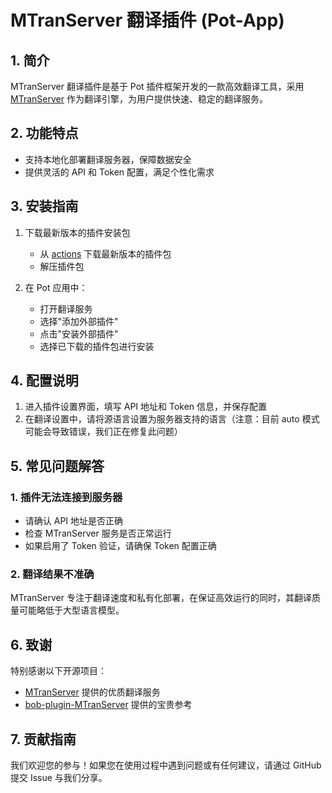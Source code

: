 # MTranServer 翻译插件 (Pot-App)

## 1. 简介

MTranServer 翻译插件是基于 Pot 插件框架开发的一款高效翻译工具，采用 [MTranServer](https://github.com/xxnuo/MTranServer) 作为翻译引擎，为用户提供快速、稳定的翻译服务。

## 2. 功能特点

- 支持本地化部署翻译服务器，保障数据安全
- 提供灵活的 API 和 Token 配置，满足个性化需求

## 3. 安装指南

1. 下载最新版本的插件安装包
   - 从 [actions](https://github.com/Mars-Sea/pot-app-translate-plugin-mtranserver/actions) 下载最新版本的插件包
   - 解压插件包

2. 在 Pot 应用中：
   - 打开翻译服务
   - 选择"添加外部插件"
   - 点击"安装外部插件"
   - 选择已下载的插件包进行安装

## 4. 配置说明

1. 进入插件设置界面，填写 API 地址和 Token 信息，并保存配置
2. 在翻译设置中，请将源语言设置为服务器支持的语言（注意：目前 auto 模式可能会导致错误，我们正在修复此问题）

## 5. 常见问题解答

### 1. 插件无法连接到服务器

- 请确认 API 地址是否正确
- 检查 MTranServer 服务是否正常运行
- 如果启用了 Token 验证，请确保 Token 配置正确

### 2. 翻译结果不准确

MTranServer 专注于翻译速度和私有化部署，在保证高效运行的同时，其翻译质量可能略低于大型语言模型。

## 6. 致谢

特别感谢以下开源项目：
- [MTranServer](https://github.com/xxnuo/MTranServer) 提供的优质翻译服务
- [bob-plugin-MTranServer](https://github.com/gray0128/bob-plugin-MTranServer) 提供的宝贵参考

## 7. 贡献指南

我们欢迎您的参与！如果您在使用过程中遇到问题或有任何建议，请通过 GitHub 提交 Issue 与我们分享。
